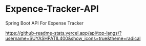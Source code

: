 # Expence-Tracker-API
Spring Boot API For Expense Tracker

https://github-readme-stats.vercel.app/api/top-langs/?username=SUYASHPATIL400&show_icons=true&theme=radical
